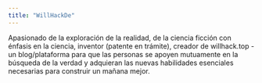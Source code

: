 ```yaml
---
title: "WillHackDe"
---
```


Apasionado de la exploración de la realidad, de la ciencia ficción con énfasis en la ciencia, inventor (patente en trámite), creador de willhack.top - un blog/plataforma para que las personas se apoyen mutuamente en la búsqueda de la verdad y adquieran las nuevas habilidades esenciales necesarias para construir un mañana mejor.